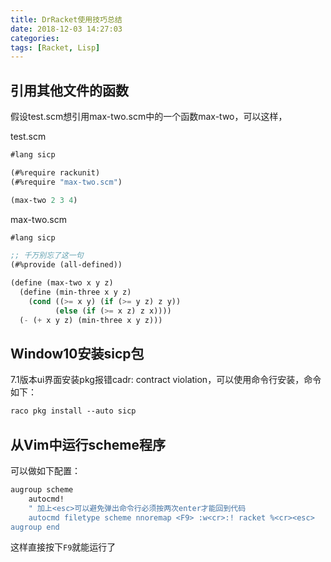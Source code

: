 ```yaml
---
title: DrRacket使用技巧总结
date: 2018-12-03 14:27:03
categories:
tags: [Racket, Lisp]
---
```

## 引用其他文件的函数

假设test.scm想引用max-two.scm中的一个函数max-two，可以这样，

test.scm
```scheme
#lang sicp

(#%require rackunit)
(#%require "max-two.scm")

(max-two 2 3 4)
```

<!--more-->

max-two.scm
```scheme
#lang sicp

;; 千万别忘了这一句
(#%provide (all-defined))

(define (max-two x y z)
  (define (min-three x y z)
    (cond ((>= x y) (if (>= y z) z y))
          (else (if (>= x z) z x))))
  (- (+ x y z) (min-three x y z)))
```

## Window10安装sicp包

7.1版本ui界面安装pkg报错cadr: contract violation，可以使用命令行安装，命令如下：

```scheme
raco pkg install --auto sicp
```

## 从Vim中运行scheme程序

可以做如下配置：
```scheme
augroup scheme
    autocmd!
    " 加上<esc>可以避免弹出命令行必须按两次enter才能回到代码
    autocmd filetype scheme nnoremap <F9> :w<cr>:! racket %<cr><esc>
augroup end
```
这样直接按下`F9`就能运行了
